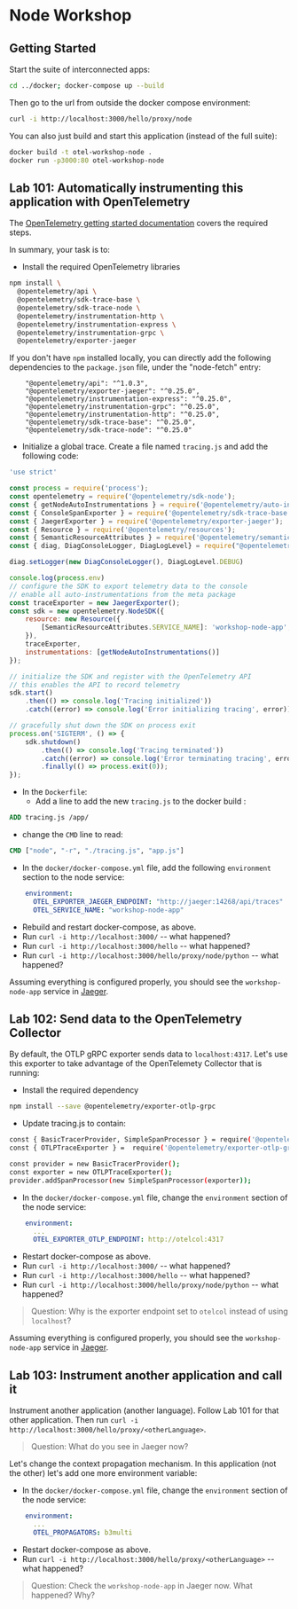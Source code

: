 # Node Workshop

## Getting Started

Start the suite of interconnected apps:

```bash
cd ../docker; docker-compose up --build
```

Then go to the url from outside the docker compose environment:

```bash
curl -i http://localhost:3000/hello/proxy/node
```

You can also just build and start this application (instead of the full suite):

```bash
docker build -t otel-workshop-node .
docker run -p3000:80 otel-workshop-node
```

## Lab 101: Automatically instrumenting this application with OpenTelemetry

The [OpenTelemetry getting started
documentation](https://github.com/open-telemetry/opentelemetry-js/blob/main/getting-started/README.md#trace-your-nodejs-application)
covers the required steps.

In summary, your task is to:

- Install the required OpenTelemetry libraries
```bash
npm install \
  @opentelemetry/api \
  @opentelemetry/sdk-trace-base \
  @opentelemetry/sdk-trace-node \
  @opentelemetry/instrumentation-http \
  @opentelemetry/instrumentation-express \
  @opentelemetry/instrumentation-grpc \
  @opentelemetry/exporter-jaeger
```

If you don't have `npm` installed locally, you can directly add the following dependencies to the `package.json` file,
under the "node-fetch" entry:
```
    "@opentelemetry/api": "^1.0.3",
    "@opentelemetry/exporter-jaeger": "^0.25.0",
    "@opentelemetry/instrumentation-express": "^0.25.0",
    "@opentelemetry/instrumentation-grpc": "^0.25.0",
    "@opentelemetry/instrumentation-http": "^0.25.0",
    "@opentelemetry/sdk-trace-base": "^0.25.0",
    "@opentelemetry/sdk-trace-node": "^0.25.0"
```

- Initialize a global trace. Create a file named `tracing.js` and add the following code:
```javascript
'use strict'

const process = require('process');
const opentelemetry = require('@opentelemetry/sdk-node');
const { getNodeAutoInstrumentations } = require('@opentelemetry/auto-instrumentations-node');
const { ConsoleSpanExporter } = require('@opentelemetry/sdk-trace-base');
const { JaegerExporter } = require('@opentelemetry/exporter-jaeger');
const { Resource } = require('@opentelemetry/resources');
const { SemanticResourceAttributes } = require('@opentelemetry/semantic-conventions');
const { diag, DiagConsoleLogger, DiagLogLevel} = require("@opentelemetry/api");

diag.setLogger(new DiagConsoleLogger(), DiagLogLevel.DEBUG)

console.log(process.env)
// configure the SDK to export telemetry data to the console
// enable all auto-instrumentations from the meta package
const traceExporter = new JaegerExporter();
const sdk = new opentelemetry.NodeSDK({
    resource: new Resource({
        [SemanticResourceAttributes.SERVICE_NAME]: 'workshop-node-app',
    }),
    traceExporter,
    instrumentations: [getNodeAutoInstrumentations()]
});

// initialize the SDK and register with the OpenTelemetry API
// this enables the API to record telemetry
sdk.start()
    .then(() => console.log('Tracing initialized'))
    .catch((error) => console.log('Error initializing tracing', error));

// gracefully shut down the SDK on process exit
process.on('SIGTERM', () => {
    sdk.shutdown()
        .then(() => console.log('Tracing terminated'))
        .catch((error) => console.log('Error terminating tracing', error))
        .finally(() => process.exit(0));
});
```
- In the `Dockerfile`:
  - Add a line to add the new `tracing.js` to the docker build :
```dockerfile
ADD tracing.js /app/
```
  - change the `CMD` line to read:
```dockerfile
CMD ["node", "-r", "./tracing.js", "app.js"]
```

- In the `docker/docker-compose.yml` file, add the following `environment` section to the node service:
```yaml
    environment:
      OTEL_EXPORTER_JAEGER_ENDPOINT: "http://jaeger:14268/api/traces"
      OTEL_SERVICE_NAME: "workshop-node-app"
```
- Rebuild and restart docker-compose, as above.
- Run `curl -i http://localhost:3000/` -- what happened?
- Run `curl -i http://localhost:3000/hello` -- what happened?
- Run `curl -i http://localhost:3000/hello/proxy/node/python` -- what happened?

Assuming everything is configured properly, you should see the
`workshop-node-app` service in [Jaeger](http://localhost:16686).

## Lab 102: Send data to the OpenTelemetry Collector

By default, the OTLP gRPC exporter sends data to `localhost:4317`. Let's use
this exporter to take advantage of the OpenTelemety Collector that is running:

- Install the required dependency
```bash
npm install --save @opentelemetry/exporter-otlp-grpc
```
- Update tracing.js to contain:
```bash
const { BasicTracerProvider, SimpleSpanProcessor } = require('@opentelemetry/sdk-trace-base');
const { OTLPTraceExporter } =  require('@opentelemetry/exporter-otlp-grpc');

const provider = new BasicTracerProvider();
const exporter = new OTLPTraceExporter();
provider.addSpanProcessor(new SimpleSpanProcessor(exporter));
```
- In the `docker/docker-compose.yml` file, change the `environment` section of the node service:
```yaml
    environment:
      ...
      OTEL_EXPORTER_OTLP_ENDPOINT: http://otelcol:4317
```
- Restart docker-compose as above.
- Run `curl -i http://localhost:3000/` -- what happened?
- Run `curl -i http://localhost:3000/hello` -- what happened?
- Run `curl -i http://localhost:3000/hello/proxy/node/python` -- what happened?

> Question: Why is the exporter endpoint set to `otelcol` instead of using `localhost`?

Assuming everything is configured properly, you should see the
`workshop-node-app` service in [Jaeger](http://localhost:16686).

## Lab 103: Instrument another application and call it

Instrument another application (another language). Follow Lab 101 for that
other application. Then run `curl -i
http://localhost:3000/hello/proxy/<otherLanguage>`.

> Question: What do you see in Jaeger now?

Let's change the context propagation mechanism. In this application (not the
other) let's add one more environment variable:

- In the `docker/docker-compose.yml` file, change the `environment` section of the node service:
```yaml
    environment:
      ...
      OTEL_PROPAGATORS: b3multi
```
- Restart docker-compose as above.
- Run `curl -i http://localhost:3000/hello/proxy/<otherLanguage>` -- what happened?

> Question: Check the `workshop-node-app` in Jaeger now. What happened? Why?
